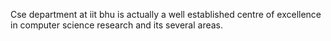Cse department at iit bhu is actually a well established centre of excellence in computer science research and its several areas.
